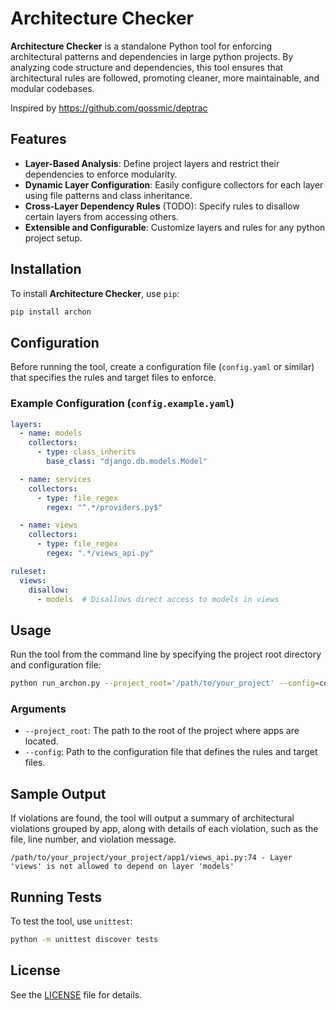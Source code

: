 # Architecture Checker

**Architecture Checker** is a standalone Python tool for enforcing architectural patterns and dependencies in large
python projects. By analyzing code structure and dependencies, this tool ensures that architectural rules are followed,
promoting cleaner, more maintainable, and modular codebases.

Inspired by https://github.com/qossmic/deptrac

## Features

- **Layer-Based Analysis**: Define project layers and restrict their dependencies to enforce modularity.
- **Dynamic Layer Configuration**: Easily configure collectors for each layer using file patterns and class inheritance.
- **Cross-Layer Dependency Rules** (TODO): Specify rules to disallow certain layers from accessing others.
- **Extensible and Configurable**: Customize layers and rules for any python project setup.

## Installation

To install **Architecture Checker**, use `pip`:

```bash
pip install archon
```

## Configuration

Before running the tool, create a configuration file (`config.yaml` or similar) that specifies the rules and target
files to enforce.

### Example Configuration (`config.example.yaml`)

```yaml
layers:
  - name: models
    collectors:
      - type: class_inherits
        base_class: "django.db.models.Model"

  - name: services
    collectors:
      - type: file_regex
        regex: "^.*/providers.py$"

  - name: views
    collectors:
      - type: file_regex
        regex: ".*/views_api.py"

ruleset:
  views:
    disallow:
      - models  # Disallows direct access to models in views

```

## Usage

Run the tool from the command line by specifying the project root directory and configuration file:

```bash
python run_archon.py --project_root='/path/to/your_project' --config=config.example.yaml
```

### Arguments

- `--project_root`: The path to the root of the project where apps are located.
- `--config`: Path to the configuration file that defines the rules and target files.

## Sample Output

If violations are found, the tool will output a summary of architectural violations grouped by app, along with details
of each violation, such as the file, line number, and violation message.

```plaintext
/path/to/your_project/your_project/app1/views_api.py:74 - Layer 'views' is not allowed to depend on layer 'models'
```

## Running Tests

To test the tool, use `unittest`:

```bash
python -m unittest discover tests
```

## License

See the [LICENSE](LICENSE) file for details.
